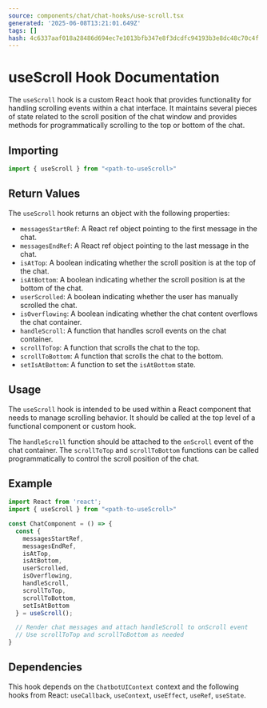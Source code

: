 ```yaml
---
source: components/chat/chat-hooks/use-scroll.tsx
generated: '2025-06-08T13:21:01.649Z'
tags: []
hash: 4c6337aaf018a28486d694ec7e1013bfb347e8f3dcdfc94193b3e8dc48c70c4f
---
```

# useScroll Hook Documentation

The `useScroll` hook is a custom React hook that provides functionality for handling scrolling events within a chat interface. It maintains several pieces of state related to the scroll position of the chat window and provides methods for programmatically scrolling to the top or bottom of the chat.

## Importing

```javascript
import { useScroll } from "<path-to-useScroll>"
```

## Return Values

The `useScroll` hook returns an object with the following properties:

- `messagesStartRef`: A React ref object pointing to the first message in the chat.
- `messagesEndRef`: A React ref object pointing to the last message in the chat.
- `isAtTop`: A boolean indicating whether the scroll position is at the top of the chat.
- `isAtBottom`: A boolean indicating whether the scroll position is at the bottom of the chat.
- `userScrolled`: A boolean indicating whether the user has manually scrolled the chat.
- `isOverflowing`: A boolean indicating whether the chat content overflows the chat container.
- `handleScroll`: A function that handles scroll events on the chat container.
- `scrollToTop`: A function that scrolls the chat to the top.
- `scrollToBottom`: A function that scrolls the chat to the bottom.
- `setIsAtBottom`: A function to set the `isAtBottom` state.

## Usage

The `useScroll` hook is intended to be used within a React component that needs to manage scrolling behavior. It should be called at the top level of a functional component or custom hook. 

The `handleScroll` function should be attached to the `onScroll` event of the chat container. The `scrollToTop` and `scrollToBottom` functions can be called programmatically to control the scroll position of the chat.

## Example

```javascript
import React from 'react';
import { useScroll } from "<path-to-useScroll>"

const ChatComponent = () => {
  const { 
    messagesStartRef, 
    messagesEndRef, 
    isAtTop, 
    isAtBottom, 
    userScrolled, 
    isOverflowing, 
    handleScroll, 
    scrollToTop, 
    scrollToBottom, 
    setIsAtBottom 
  } = useScroll();

  // Render chat messages and attach handleScroll to onScroll event
  // Use scrollToTop and scrollToBottom as needed
}
```

## Dependencies

This hook depends on the `ChatbotUIContext` context and the following hooks from React: `useCallback`, `useContext`, `useEffect`, `useRef`, `useState`.
